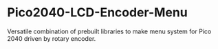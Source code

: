 # Pico2040-LCD-Encoder-Menu
Versatile combination of prebuilt libraries to make menu system for Pico 2040 driven by rotary encoder.
